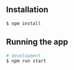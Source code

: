 ## Installation

```bash
$ npm install
```

## Running the app

```bash
# development
$ npm run start

```
